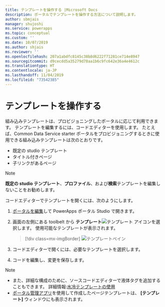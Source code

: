 ```yaml
---
title: テンプレートを操作する |Microsoft Docs
description: ポータルでテンプレートを操作する方法について説明します。
author: sbmjais
manager: shujoshi
ms.service: powerapps
ms.topic: conceptual
ms.custom: ''
ms.date: 10/07/2019
ms.author: shjais
ms.reviewer: ''
ms.openlocfilehash: 207a1abdfc8145c38b8d6222f71281ce714e8947
ms.sourcegitcommit: d9cecdd5a35279d78aa1b6c9fc642e36a4e4612c
ms.translationtype: HT
ms.contentlocale: ja-JP
ms.lasthandoff: 11/04/2019
ms.locfileid: "73542385"
---
```

# <a name="work-with-templates"></a>テンプレートを操作する

組み込みテンプレートは、プロビジョニングしたポータルに応じて利用できます。 テンプレートを編集するには、コードエディターを使用します。 たとえば、Common Data Service starter ポータルをプロビジョニングするときに使用できる組み込みテンプレートは次のとおりです。

- 既定の studio テンプレート
- タイトル付きページ
- 子リンクがあるページ


> [!NOTE]
> **既定の studio テンプレート**、**プロファイル**、および**検索**テンプレートを編集しないことをお勧めします。

コードエディターでテンプレートを開くには、次のようにします。

1.  [ポータルを編集](manage-existing-portals.md#edit)して PowerApps ポータル Studio で開きます。  

2.  画面の左側にある toolbelt から **テンプレート**![テンプレート アイコン](media/templates-icon.png "テンプレートアイコン")を選択します。 使用可能なテンプレートが表示されます。  

    > [!div class=mx-imgBorder]
    > ![テンプレートペイン](media/templates-pane.png "テンプレートペイン")  

3.  コードエディターで開くには、必要なテンプレートを選択します。

4.  コードを編集し、変更を保存します。

> [!NOTE]
> - また、詳細な構成のために、ソースコードエディターで液体タグを追加することもできます。 詳細情報:[水冷テンプレートの使用](liquid/liquid-overview.md)
> - [ポータル管理アプリ](configure/configure-portal.md)を使用して作成したページテンプレートは、 **[テンプレート]** ウィンドウにも表示されます。
